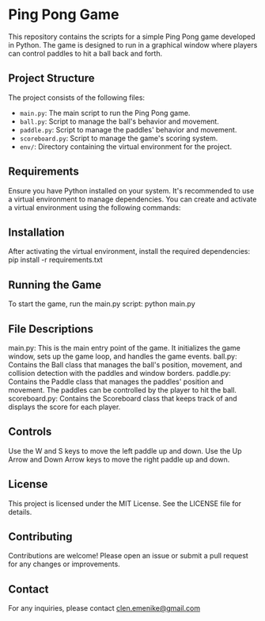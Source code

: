 # Ping Pong Game

This repository contains the scripts for a simple Ping Pong game developed in Python. The game is designed to run in a graphical window where players can control paddles to hit a ball back and forth.

## Project Structure

The project consists of the following files:

- `main.py`: The main script to run the Ping Pong game.
- `ball.py`: Script to manage the ball's behavior and movement.
- `paddle.py`: Script to manage the paddles' behavior and movement.
- `scoreboard.py`: Script to manage the game's scoring system.
- `env/`: Directory containing the virtual environment for the project.

## Requirements

Ensure you have Python installed on your system. It's recommended to use a virtual environment to manage dependencies. You can create and activate a virtual environment using the following commands:

## Installation
After activating the virtual environment, install the required dependencies:
pip install -r requirements.txt

## Running the Game
To start the game, run the main.py script:
python main.py

## File Descriptions
main.py: This is the main entry point of the game. It initializes the game window, sets up the game loop, and handles the game events.
ball.py: Contains the Ball class that manages the ball's position, movement, and collision detection with the paddles and window borders.
paddle.py: Contains the Paddle class that manages the paddles' position and movement. The paddles can be controlled by the player to hit the ball.
scoreboard.py: Contains the Scoreboard class that keeps track of and displays the score for each player.

## Controls
Use the W and S keys to move the left paddle up and down.
Use the Up Arrow and Down Arrow keys to move the right paddle up and down.

## License
This project is licensed under the MIT License. See the LICENSE file for details.

## Contributing
Contributions are welcome! Please open an issue or submit a pull request for any changes or improvements.


## Contact
For any inquiries, please contact clen.emenike@gmail.com


